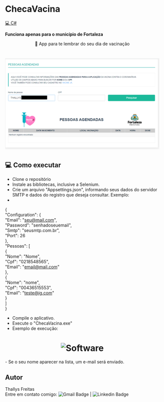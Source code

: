 # ChecaVacina
<a href="https://docs.microsoft.com/pt-br/dotnet/csharp/"> 💻 C#</a>

<strong>Funciona apenas para o município de Fortaleza</strong>

<p align="center"> 💉 App para te lembrar do seu dia de vacinação</p>
<h1 align="center">
  <img alt="Vacinação" title="#vacinacao" src="./ChecaVacina/vacina.png" />
</h1>

## 💻 Como executar

 - Clone o repositório
 - Instale as bibliotecas, inclusive a Selenium.
 - Crie um arquivo "Appsettings.json", informando seus dados do servidor SMTP e dados do registro que deseja consultar. Exemplo:
 - <BR/>
 {<BR/>
  "Configuration": {<BR/>
    "Email": "seu@mail.com",<BR/>
    "Password": "senhadoseuemail",<BR/>
    "Smtp": "seusmtp.com.br",<BR/>
    "Port": 26<BR/>
  },<BR/>
  "Pessoas": [<BR/>
    {<BR/>
      "Nome": "Nome",<BR/>
      "Cpf": "0218548565",<BR/>
      "Email": "email@mail.com"<BR/>
    },<BR/>
    {<BR/>
      "Nome": "nome",<BR/>
      "Cpf": "00436515553",<BR/>
      "Email": "teste@ig.com"<BR/>
    }<BR/>
  ]<BR/>
}<BR/>
 
 - Compile o aplicativo.
 - Execute o "ChecaVacina.exe"
 - Exemplo de execução:
 <h1 align="center">
  <img alt="Software" title="#software" src="./emailEnviado.png" />
</h1>
 - Se o seu nome aparecer na lista, um e-mail será enviado.
 
 ## Autor
  Thallys Freitas  <br/>
  Entre em contato comigo: ![Gmail Badge](https://img.shields.io/badge/thallys%40hotmail.com-E--mail-green?style=flat-square&logo=Gmail&logoColor=white&link=mailto:thallys@hotmail.com) |
![Linkedin Badge](https://img.shields.io/badge/Thallys-LinkedIn-blue?style=flat-square&logo=Linkedin&logoColor=white&link=https://www.linkedin.com/in/thallys-freitas-87155074/)


